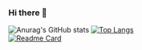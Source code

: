 ### Hi there 👋
![Anurag's GitHub stats](https://github-readme-stats.vercel.app/api?username=msutic&show_icons=true&theme=tokyonight)
[![Top Langs](https://github-readme-stats.vercel.app/api/top-langs/?username=msutic&layout=compact&theme=tokyonight)](https://github.com/anuraghazra/github-readme-stats)  
[![Readme Card](https://github-readme-stats.vercel.app/api/pin/?username=msutic&repo=space_invaders&theme=tokyonight)](https://github.com/msutic/space_invaders)


<!--
**msutic/msutic** is a ✨ _special_ ✨ repository because its `README.md` (this file) appears on your GitHub profile.

Here are some ideas to get you started:

- 🔭 I’m currently working on ...
- 🌱 I’m currently learning ...
- 👯 I’m looking to collaborate on ...
- 🤔 I’m looking for help with ...
- 💬 Ask me about ...
- 📫 How to reach me: ...
- 😄 Pronouns: ...
- ⚡ Fun fact: ...
-->
